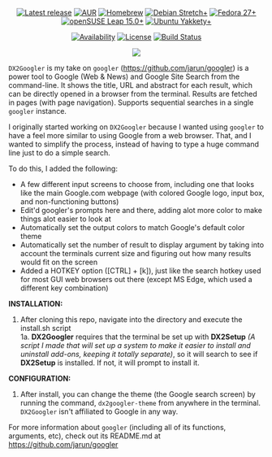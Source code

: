 <p align="center">
<a href="https://github.com/jarun/googler/releases/latest"><img src="https://img.shields.io/github/release/jarun/googler.svg?maxAge=600" alt="Latest release" /></a>
<a href="https://aur.archlinux.org/packages/googler"><img src="https://img.shields.io/aur/version/googler.svg?maxAge=600" alt="AUR" /></a>
<a href="http://formulae.brew.sh/formula/googler"><img src="https://img.shields.io/homebrew/v/googler.svg?maxAge=600" alt="Homebrew" /></a>
<a href="https://packages.debian.org/search?keywords=googler&searchon=names"><img src="https://img.shields.io/badge/debian-9+-blue.svg?maxAge=2592000" alt="Debian Stretch+" /></a>
<a href="https://apps.fedoraproject.org/packages/googler"><img src="https://img.shields.io/badge/fedora-27+-blue.svg?maxAge=2592000" alt="Fedora 27+" /></a>
<a href="https://software.opensuse.org/search?q=googler"><img src="https://img.shields.io/badge/opensuse%20leap-15.0+-blue.svg?maxAge=2592000" alt="openSUSE Leap 15.0+" /></a>
<a href="https://packages.ubuntu.com/search?keywords=googler&searchon=names"><img src="https://img.shields.io/badge/ubuntu-16.10+-blue.svg?maxAge=2592000" alt="Ubuntu Yakkety+" /></a>
</p>

<p align="center">
<a href="https://repology.org/metapackage/googler"><img src="https://repology.org/badge/tiny-repos/googler.svg" alt="Availability"></a>
<a href="https://github.com/jarun/googler/blob/master/LICENSE"><img src="https://img.shields.io/badge/license-GPLv3-yellow.svg?maxAge=2592000" alt="License" /></a>
<a href="https://circleci.com/gh/jarun/workflows/googler"><img src="https://img.shields.io/circleci/project/github/jarun/googler.svg" alt="Build Status" /></a>
</p>

<p align="center">
<a href="https://asciinema.org/a/vyvNa0mg0zcBOfiNZUVJaIT1M" target="_blank"><img src="https://asciinema.org/a/vyvNa0mg0zcBOfiNZUVJaIT1M.svg" /></a>
</p>

`DX2Googler` is my take on `googler` (https://github.com/jarun/googler) is a power tool to Google (Web & News) and Google Site Search from the command-line. It shows the title, URL and abstract for each result, which can be directly opened in a browser from the terminal. Results are fetched in pages (with page navigation). Supports sequential searches in a single `googler` instance.

I originally started working on `DX2Googler` because I wanted using `googler` to have a feel more similar to using Google from a web browser. That, and I wanted to simplify the process, instead of having to type a huge command line just to do a simple search.

To do this, I added the following:
  - A few different input screens to choose from, including one that looks like the main Google.com webpage (with colored Google logo, input box, and non-functioning buttons)
  - Edit'd googler's prompts here and there, adding alot more color to make things alot easier to look at
  - Automatically set the output colors to match Google's default color theme
  - Automatically set the number of result to display argument by taking into account the terminals current size and figuring out how many results would fit on the screen
  - Added a HOTKEY option ([CTRL] + [k]), just like the search hotkey used for most GUI web browsers out there (except MS Edge, which used a different key combination)
  
<b>INSTALLATION:</b><br>
  1. After cloning this repo, navigate into the directory and execute the install.sh script<br>
    1a. <b>DX2Googler</b> requires that the terminal be set up with <b>DX2Setup</b> <i>(A script I made that will set up a system to make it easier to install and uninstall add-ons, keeping it totally separate)</i>, so it will search to see if <b>DX2Setup</b> is installed. If not, it will prompt to install it.

<b>CONFIGURATION:</b><br>
  1. After install, you can change the theme (the Google search screen) by running the command, `dx2googler-theme` from anywhere in the terminal.
`DX2Googler` isn't affiliated to Google in any way.

For more information about `googler` (including all of its functions, arguments, etc), check out its README.md at https://github.com/jarun/googler
